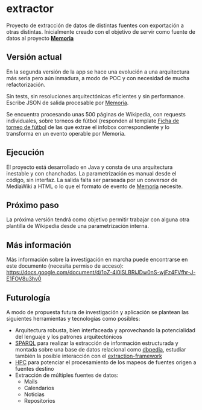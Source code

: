 extractor
=========

Proyecto de extracción de datos de distintas fuentes con exportación a otras distintas.
Inicialmente creado con el objetivo de servir como fuente de datos al proyecto [__Memoria__](https://github.com/init-sfw/memoria)


## Versión actual

En la segunda versión de la app se hace una evolución a una arquitectura más seria pero aún inmadura, a modo de POC y con necesidad de mucha refactorización.

Sin tests, sin resoluciones arquitectónicas eficientes y sin performance.
Escribe JSON de salida procesable por [Memoria](https://github.com/init-sfw/memoria).

Se encuentra procesando unas 500 páginas de Wikipedia, con requests individuales, sobre torneos de fútbol (responden al template  [Ficha de torneo de fútbol](http://es.wikipedia.org/wiki/Plantilla:Ficha_de_torneo_de_f%C3%BAtbol) de las que extrae el infobox correspondiente y lo transforma en un evento operable por Memoria.

## Ejecución

El proyecto está desarrollado en Java y consta de una arquitectura inestable y con chanchadas.
La parametrización es manual desde el código, sin interfaz.
La salida falta ser parseada por un conversor de MediaWiki a HTML o lo que el formato de evento de [Memoria](https://github.com/init-sfw/memoria) necesite.

## Próximo paso

La próxima versión tendrá como objetivo permitir trabajar con alguna otra plantilla de Wikipedia desde una parametrización interna.

## Más información

Más información sobre la investigación en marcha puede encontrarse en este documento (necesita permiso de acceso): https://docs.google.com/document/d/1oZ-4i0lSLBRiJDw0nS-wjFz4FVfhr-J-E1FOV8u3hv0

## Futurología

A modo de propuesta futura de investigación y aplicación se plantean las siguientes herramientas y tecnologías como posibles:

- Arquitectura robusta, bien interfaceada y aprovechando la potencialidad del lenguaje y los patrones arquitectónicos
- [SPARQL](http://es.wikipedia.org/wiki/SPARQL) para realizar la extracción de información estructurada y montada sobre una base de datos relacional como [dbpedia](http://dbpedia.org/About), estudiar también la posible interacción con el [extraction-framework](https://github.com/dbpedia/extraction-framework)
- [HPC](http://es.wikipedia.org/wiki/Computaci%C3%B3n_de_alto_rendimiento) para potenciar el procesamiento de los mapeos de fuentes origen a fuentes destino
- Extracción de múltiples fuentes de datos:
  - Mails
  - Calendarios
  - Noticias
  - Repositorios
